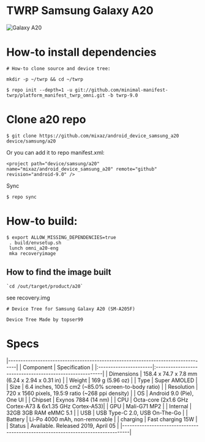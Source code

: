 # TWRP Samsung Galaxy A20
![Galaxy A20](https://fdn2.gsmarena.com/vv/bigpic/samsung-galaxy-a20.jpg "Galaxy A20")
# How-to install dependencies
```
# How-to clone source and device tree:

mkdir -p ~/twrp && cd ~/twrp

$ repo init --depth=1 -u git://github.com/minimal-manifest-twrp/platform_manifest_twrp_omni.git -b twrp-9.0
```
# Clone a20 repo
```
$ git clone https://github.com/mixaz/android_device_samsung_a20 device/samsung/a20
```
Or you can add it to repo manifest.xml:
```
<project path="device/samsung/a20" name="mixaz/android_device_samsung_a20" remote="github" revision="android-9.0" />
```
Sync
```
$ repo sync
```
# How-to build:
```
$ export ALLOW_MISSING_DEPENDENCIES=true
 . build/envsetup.sh
 lunch omni_a20-eng
 mka recoveryimage
```
## How to find the image built
```
`cd /out/target/product/a20`
```
see recovery.img
```
# Device Tree for Samsung Galaxy A20 (SM-A205F)

Device Tree Made by topser99
```
# Specs
|---------------------------------------------------------------------------------|
|      Component        |          Specification                                  |
|:----------------------|:--------------------------------------------------------|
| Dimensions            | 158.4 x 74.7 x 7.8 mm (6.24 x 2.94 x 0.31 in)           |
| Weight                | 169 g (5.96 oz)                                         |
| Type                  | Super AMOLED                                            |
| Size                  | 6.4 inches, 100.5 cm2 (~85.0% screen-to-body ratio)     |
| Resolution            | 720 x 1560 pixels, 19.5:9 ratio (~268 ppi density)      |
| OS                    |  Android 9.0 (Pie), One UI                              |
| Chipset               | Exynos 7884 (14 nm)                                     |
| CPU                   | Octa-core (2x1.6 GHz Cortex-A73 & 6x1.35 GHz Cortex-A53)|
| GPU                   | Mali-G71 MP2                                            |
| Internal              | 32GB 3GB RAM eMMC 5.1                                   |
| USB                   | USB Type-C 2.0, USB On-The-Go                           |
| Battery               | Li-Po 4000 mAh, non-removable                           |
| charging              | Fast charging 15W                                       |
| Status                | Available. Released 2019, April 05                      |
|---------------------------------------------------------------------------------|
